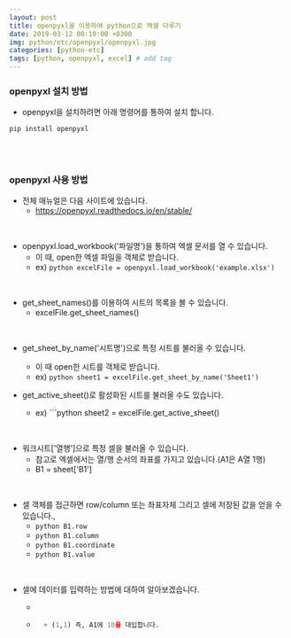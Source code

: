 ```yaml
---
layout: post
title: openpyxl을 이용하여 python으로 엑셀 다루기
date: 2019-03-12 00:10:00 +0300
img: python/etc/openpyxl/openpyxl.jpg
categories: [python-etc] 
tags: [python, openpyxl, excel] # add tag
---
```


### openpyxl 설치 방법

+ openpyxl을 설치하려면 아래 명령어를 통하여 설치 합니다.

```python
pip install openpyxl
```

<br><br>

### openpyxl 사용 방법

+ 전체 매뉴얼은 다음 사이트에 있습니다.
    + https://openpyxl.readthedocs.io/en/stable/

<br>

+ openpyxl.load_workbook('파일명')을 통하여 엑셀 문서를 열 수 있습니다.
    + 이 때, open한 엑셀 파일을 객체로 받습니다.
    + ex) ```python excelFile = openpyxl.load_workbook('example.xlsx') ```

<br>

+ get_sheet_names()를 이용하여 시트의 목록을 볼 수 있습니다.
    + excelFile.get_sheet_names()

<br>

+ get_sheet_by_name('시트명')으로 특정 시트를 불러올 수 있습니다.
    + 이 때 open한 시트를 객체로 받습니다.
    + ex) ```python sheet1 = excelFile.get_sheet_by_name('Sheet1') ```

+ get_active_sheet()로 활성화된 시트를 불러올 수도 있습니다.
    + ex) ```python sheet2 = excelFile.get_active_sheet()

<br>

+ 워크시트['열행']으로 특정 셀을 불러올 수 있습니다.
    + 참고로 엑셀에서는 열/행 순서의 좌표를 가지고 있습니다.(A1은 A열 1행)
    + B1 = sheet['B1']

<br>

+ 셀 객체를 접근하면 row/column 또는 좌표자체 그리고 셀에 저장된 값을 얻을 수 있습니다.,
    + ```python B1.row ```
    + ```python B1.column ```
    + ```python B1.coordinate ```
    + ```python B1.value ```

<br>

+ 셀에 데이터를 입력하는 방법에 대하여 알아보겠습니다.
    + ```python sheet.cell(row=row_index, column=column_index).value = 값
    + ```python sheet.cell(row=1, column=1).value = 10
        + (1,1) 즉, A1에 10을 대입합니다.
    
